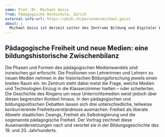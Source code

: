 ```yaml
---
name: Prof. Dr. Michael Geiss
from: Pädagogische Hochschule, Zürich
external-info-url: https://phzh.ch/personen/michael.geiss
about: |
  Michael Geiss ist derzeit Leiter des Zentrums Bildung und Digitaler Wandel und Professor für Erziehungswissenschaft an der Pädagogischen Hochschule Zürich in der Schweiz. Er habilitierte sich 2021 an der Universität Zürich. Zwischen 2017 und 2018 war er Gastforscher an der Universität Uppsala in Schweden. Im Jahr 2013 promovierte er in der Allgemeinen Pädagogik an der Universität Zürich. Sein Studium absolvierte er von 2001 bis 2007 in den Fächern Pädagogik, Soziologie und Philosophie an den Universitäten Trier und Zürich. Seine Forschungsschwerpunkte liegen im Bereich Bildungsföderalismus und Politische Ökonomie, dem historischen Verhältnis von Technologie und Bildung sowie nichtstaatlichen Akteuren im Bildungswesen. Zwei seiner wichtigsten Publikationen sind Das Kapital der Bildung: Pädagogische Ambitionen in der Schweizer Privatwirtschaft im 20. Jahrhundert (Zürich 2023: Chronos) sowie How Computers Entered the Classroom, 1960–2000: Historical Perspectives (Berlin/Boston 2023: De Gruyter), herausgegeben zusammen mit Carmen Flury.
---
```


## Pädagogische Freiheit und neue Medien: eine bildungshistorische Zwischenbilanz

Die Phasen und Formen des pädagogischen Medienwandels sind inzwischen gut erforscht. Die Positionen von Lehrerinnen und Lehrern zu neuen Medien nehmen in der historischen Bildungsforschung jeweils einen breiten Raum ein. Im Zentrum steht dabei meist die Frage, welche Medien und Technologien Einzug in die Klassenzimmer hielten – oder scheiterten. Die Geschichte des Ringens um neue Unterrichtsmedien weist jedoch über diesen begrenzten Kontext hinaus. In den pädagogischen und bildungspolitischen Debatten lassen sich drei unterschiedliche, teilweise konkurrierende Freiheitsverständnisse ausmachen: Freiheit als liberale Abwehr staatlichen Zwangs, Freiheit als Selbstregierung und die sogenannte pädagogische Freiheit. Der Vortrag zeichnet diese Auseinandersetzungen nach und verortet sie in der Bildungsgeschichte des 19. und 20. Jahrhunderts.

